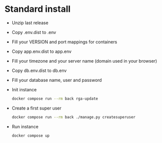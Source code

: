 # Standard install

- Unzip last release
- Copy .env.dist to .env
- Fill your VERSION and port mappings for containers
- Copy app.env.dist to app.env
- Fill your timezone and your server name (domain used in your browser)
- Copy db.env.dist to db.env
- Fill your database name, user and password
- Init instance

    ```bash
    docker compose run --rm back rga-update
    ```

- Create a first super user

    ```bash
    docker compose run --rm back ./manage.py createsuperuser
    ```

- Run instance

    ```bash
    docker compose up
    ```
